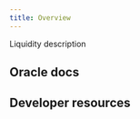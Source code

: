 ```yaml
---
title: Overview
---
```


Liquidity description

## Oracle docs

<div style={{display: 'flex', flexDirection: 'row', justifyContent:'flex-start', marginBottom: '2rem'}}>
<InlineCard title="Anatomy of a pool" tag="guide" description="Trade tokens, add liquidity and create pools." to="/docs/v2/liquidity-pools/anatomy-of-a-liquidity-pool/" />
<InlineCard title="Building an oracle on Uniswap" tag="guide" description="Trade tokens, add liquidity and create pools." to="/docs/oracles/how-to-build-an-oracle-on-top-of-uniswap/" />
<InlineCard title="Integrating an oracle" tag="guide" description="Trade tokens, add liquidity and create pools." to="/docs/v2/oracles/integrating-uniswap-oracles/" />
</div>

## Developer resources

<InlineBoxLink title="Sliding window oracle example" href="https://github.com/Uniswap/uniswap-v2-periphery/blob/master/contracts/examples/ExampleSlidingWindowOracle.sol" />
